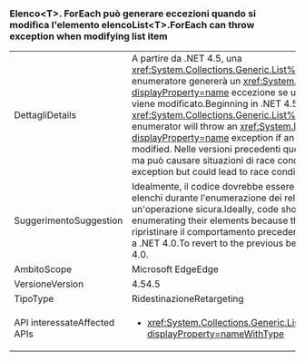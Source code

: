 ### <a name="listlttgtforeach-can-throw-exception-when-modifying-list-item"></a><span data-ttu-id="ee99a-101">Elenco&lt;T&gt;. ForEach può generare eccezioni quando si modifica l'elemento elenco</span><span class="sxs-lookup"><span data-stu-id="ee99a-101">List&lt;T&gt;.ForEach can throw exception when modifying list item</span></span>

|   |   |
|---|---|
|<span data-ttu-id="ee99a-102">Dettagli</span><span class="sxs-lookup"><span data-stu-id="ee99a-102">Details</span></span>|<span data-ttu-id="ee99a-103">A partire da .NET 4.5, una <xref:System.Collections.Generic.List%601.ForEach(System.Action{%600})> enumeratore genererà un <xref:System.InvalidOperationException?displayProperty=name> eccezione se un elemento nella raccolta chiamante viene modificato.</span><span class="sxs-lookup"><span data-stu-id="ee99a-103">Beginning in .NET 4.5, a <xref:System.Collections.Generic.List%601.ForEach(System.Action{%600})> enumerator will throw an <xref:System.InvalidOperationException?displayProperty=name> exception if an element in the calling collection is modified.</span></span> <span data-ttu-id="ee99a-104">Nelle versioni precedenti questa condizione non genera un'eccezione ma può causare situazioni di race condition.</span><span class="sxs-lookup"><span data-stu-id="ee99a-104">Previously, this would not throw an exception but could lead to race conditions.</span></span>|
|<span data-ttu-id="ee99a-105">Suggerimento</span><span class="sxs-lookup"><span data-stu-id="ee99a-105">Suggestion</span></span>|<span data-ttu-id="ee99a-106">Idealmente, il codice dovrebbe essere corretto per evitare la modifica degli elenchi durante l'enumerazione dei relativi elementi, perché questa non è mai un'operazione sicura.</span><span class="sxs-lookup"><span data-stu-id="ee99a-106">Ideally, code should be fixed to not modify lists while enumerating their elements because that is never a safe operation.</span></span> <span data-ttu-id="ee99a-107">Per ripristinare il comportamento precedente, tuttavia, un'app può essere destinata a .NET 4.0.</span><span class="sxs-lookup"><span data-stu-id="ee99a-107">To revert to the previous behavior, though, an app may target .NET 4.0.</span></span>|
|<span data-ttu-id="ee99a-108">Ambito</span><span class="sxs-lookup"><span data-stu-id="ee99a-108">Scope</span></span>|<span data-ttu-id="ee99a-109">Microsoft Edge</span><span class="sxs-lookup"><span data-stu-id="ee99a-109">Edge</span></span>|
|<span data-ttu-id="ee99a-110">Versione</span><span class="sxs-lookup"><span data-stu-id="ee99a-110">Version</span></span>|<span data-ttu-id="ee99a-111">4.5</span><span class="sxs-lookup"><span data-stu-id="ee99a-111">4.5</span></span>|
|<span data-ttu-id="ee99a-112">Tipo</span><span class="sxs-lookup"><span data-stu-id="ee99a-112">Type</span></span>|<span data-ttu-id="ee99a-113">Ridestinazione</span><span class="sxs-lookup"><span data-stu-id="ee99a-113">Retargeting</span></span>|
|<span data-ttu-id="ee99a-114">API interessate</span><span class="sxs-lookup"><span data-stu-id="ee99a-114">Affected APIs</span></span>|<ul><li><xref:System.Collections.Generic.List%601.ForEach(System.Action{%600})?displayProperty=nameWithType></li></ul>|

